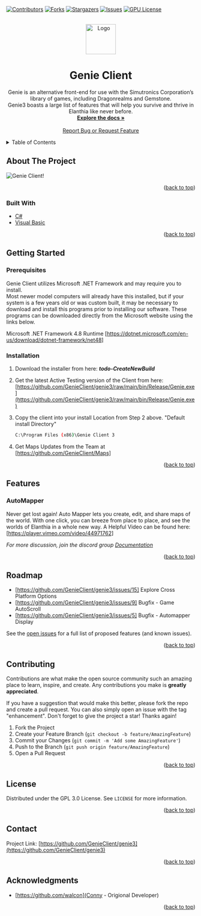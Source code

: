 <div id="top"></div>
<!--
*** Genie Client is a Community focused development of Conny's Open Source Version of GenieClient.
*** we want to take a moment and thank Conny for his hard work on GenieClient over the years and 
*** for allowing the community to take a part in the future development of the Client.
*** 
*** Thanks again! Now team go create something AMAZING! :D
-->



<!-- PROJECT SHIELDS -->
<!--
*** This Readme is using markdown "reference style" links for readability.
*** Reference links are enclosed in brackets [ ] instead of parentheses ( ).
*** See the bottom of this document for the declaration of the reference variables
*** for contributors-url, forks-url, etc. This is an optional, concise syntax you may use.
*** https://www.markdownguide.org/basic-syntax/#reference-style-links
-->
[![Contributors][contributors-shield]][contributors-url]
[![Forks][forks-shield]][forks-url]
[![Stargazers][stars-shield]][stars-url]
[![Issues][issues-shield]][issues-url]
[![GPU License][license-shield]][license-url]




<!-- PROJECT LOGO -->
<br />
<div align="center">
  <a href="https://github.com/organizations/GenieClient/settings/profile">
    <img src="https://avatars.githubusercontent.com/u/96760865?s=96&v=4" alt="Logo" width="80" height="80">
  </a>

<h1 align="center">Genie Client</h1>

  <p align="center">
    Genie is an alternative front-end for use with the Simutronics Corporation’s library of games, including Dragonrealms and Gemstone.
    <br />
	Genie3 boasts a large list of features that will help you survive and thrive in Elanthia like never before.
	<br />
    <a href="https://github.com/GenieClient/genie3"><strong>Explore the docs »</strong></a>
    <br />
    <br />
    <a href="https://github.com/GenieClient/genie3/issues">Report Bug or Request Feature</a>
  </p>
</div>



<!-- TABLE OF CONTENTS -->
<details>
  <summary>Table of Contents</summary>
  <ol>
    <li>
      <a href="#about-the-project">About The Project</a>
      <ul>
        <li><a href="#built-with">Built With</a></li>
      </ul>
    </li>
    <li>
      <a href="#getting-started">Getting Started</a>
      <ul>
        <li><a href="#prerequisites">Prerequisites</a></li>
        <li><a href="#installation">Installation</a></li>
      </ul>
    </li>
    <li><a href="#features">Features</a></li>
    <li><a href="#roadmap">Roadmap</a></li>
    <li><a href="#contributing">Contributing</a></li>
    <li><a href="#license">License</a></li>
    <li><a href="#contact">Contact</a></li>
    <li><a href="#acknowledgments">Acknowledgments</a></li>
  </ol>
</details>



<!-- ABOUT THE PROJECT -->
## About The Project


![Genie Client!](https://i.postimg.cc/0jBm69Ww/Game-Startup.png "Genie Client")


<p align="right">(<a href="#top">back to top</a>)</p>



### Built With

* [C#](https://docs.microsoft.com/en-us/dotnet/csharp/)
* [Visual Basic](https://docs.microsoft.com/en-us/dotnet/visual-basic/)


<p align="right">(<a href="#top">back to top</a>)</p>



<!-- GETTING STARTED -->
## Getting Started


### Prerequisites


Genie Client utilizes Microsoft .NET Framework and may require you to install.  
Most newer model computers will already have this installed, but if your system is a few years old or was custom built, it may be necessary to download and install this programs prior to installing our software.  These programs can be downloaded directly from the Microsoft website using the links below. 

Microsoft .NET Framework 4.8 Runtime [https://dotnet.microsoft.com/en-us/download/dotnet-framework/net48]

### Installation

1. Download the installer from here:
	***todo-CreateNewBuild***
	

2. Get the latest Active Testing version of the Client from here:
	[https://github.com/GenieClient/genie3/raw/main/bin/Release/Genie.exe](https://github.com/GenieClient/genie3/raw/main/bin/Release/Genie.exe)

3. Copy the client into your install Location from Step 2 above. 
	"Default install Directory"
   ```sh
   C:\Program Files (x86)\Genie Client 3
   ```
4. Get Maps Updates from the Team at
	[https://github.com/GenieClient/Maps]


<p align="right">(<a href="#top">back to top</a>)</p>



<!-- Feature EXAMPLES -->
## Features

### AutoMapper
Never get lost again!  Auto Mapper lets you create, edit, and share maps of the world.  With one click, you can breeze from place to place, and see the worlds of Elanthia in a whole new way.
A Helpful Video can be found here: [https://player.vimeo.com/video/44971762]

_For more discussion, join the discord group [Documentation](https://example.com)_

<p align="right">(<a href="#top">back to top</a>)</p>


<!-- ROADMAP -->
## Roadmap

- [https://github.com/GenieClient/genie3/issues/15] Explore Cross Platform Options
- [https://github.com/GenieClient/genie3/issues/9] Bugfix - Game AutoScroll
- [https://github.com/GenieClient/genie3/issues/5] Bugfix - Automapper Display

See the [open issues](https://github.com/GenieClient/genie3/issues) for a full list of proposed features (and known issues).

<p align="right">(<a href="#top">back to top</a>)</p>



<!-- CONTRIBUTING -->
## Contributing

Contributions are what make the open source community such an amazing place to learn, inspire, and create. Any contributions you make is **greatly appreciated**.

If you have a suggestion that would make this better, please fork the repo and create a pull request. You can also simply open an issue with the tag "enhancement".
Don't forget to give the project a star! Thanks again!

1. Fork the Project
2. Create your Feature Branch (`git checkout -b feature/AmazingFeature`)
3. Commit your Changes (`git commit -m 'Add some AmazingFeature'`)
4. Push to the Branch (`git push origin feature/AmazingFeature`)
5. Open a Pull Request

<p align="right">(<a href="#top">back to top</a>)</p>



<!-- LICENSE -->
## License

Distributed under the GPL 3.0 License. See `LICENSE` for more information.

<p align="right">(<a href="#top">back to top</a>)</p>



<!-- CONTACT -->
## Contact


Project Link: [https://github.com/GenieClient/genie3](https://github.com/GenieClient/genie3)

<p align="right">(<a href="#top">back to top</a>)</p>



<!-- ACKNOWLEDGMENTS -->
## Acknowledgments

* [https://github.com/walcon](Conny - Origional Developer)


<p align="right">(<a href="#top">back to top</a>)</p>



<!-- MARKDOWN LINKS & IMAGES -->
<!-- https://www.markdownguide.org/basic-syntax/#reference-style-links -->
[contributors-shield]: https://img.shields.io/github/contributors/GenieClient/genie3.svg?style=for-the-badge
[contributors-url]: https://github.com/GenieClient/genie3/graphs/contributors
[forks-shield]: https://img.shields.io/github/forks/GenieClient/genie3.svg?style=for-the-badge
[forks-url]: https://github.com/GenieClient/genie3/network/members
[stars-shield]: https://img.shields.io/github/stars/GenieClient/genie3.svg?style=for-the-badge
[stars-url]: https://github.com/GenieClient/genie3/stargazers
[issues-shield]: https://img.shields.io/github/issues/GenieClient/genie3.svg?style=for-the-badge
[issues-url]: https://github.com/GenieClient/genie3/issues
[license-shield]: https://img.shields.io/github/license/GenieClient/genie3.svg?style=for-the-badge
[license-url]: https://github.com/GenieClient/genie3/blob/master/LICENSE.txt
[product-screenshot]: images/screenshot.png
